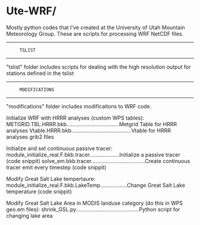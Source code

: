 Ute-WRF/
==============

Mostly python codes that I've created at the University of Utah Mountain Meteorology Group.
These are scripts for processing WRF NetCDF files.



---------------------------------------------------------------------------------------------
         TSLIST
---------------------------------------------------------------------------------------------
"tslist" folder includes scripts for dealing with the high resolution output for stations
defined in the tslist


---------------------------------------------------------------------------------------------
         MODIFICATIONS
---------------------------------------------------------------------------------------------
"modifications" folder includes modificaitons to WRF code.

  Initialize WRF with HRRR analyses (custom WPS tables):
    METGRID.TBL.HRRR.bkb...................................Metgrid Table for HRRR analyses
    Vtable.HRRR.bkb........................................Vtable for HRRR analyses grib2 files
    
  Initialize and set continuous passive tracer:
    module_initialize_real.F.bkb.tracer....................Initialize a passive tracer (code snippit)
    solve_em.bkb.tracer....................................Create continuous tracer emit every timestep (code snippit)
    
  Modify Great Salt Lake tempertaure:
    module_initialize_real.F.bkb.LakeTemp..................Change Great Salt Lake temperature (code snippit)
    
  Modify Great Salt Lake Area in MODIS landuse category (do this in WPS geo.em files):
    shrink_GSL.py..........................................Python script for changing lake area
    
  



